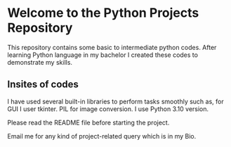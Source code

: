 # Welcome to the Python Projects Repository

This repository contains some basic to intermediate python codes.
After learning Python language in my bachelor I created these codes to demonstrate my skills.


## Insites of codes

I have used several built-in libraries to perform tasks smoothly such as, for GUI I user tkinter. PIL for image conversion. I use Python 3.10 version.


Please read the README file before starting the project.

Email me for any kind of project-related query which is in my Bio.
